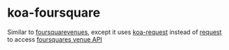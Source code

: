 
# koa-foursquare

Similar to [foursquarevenues](https://github.com/sjlu/foursquarevenues),
except it uses [koa-request](https://github.com/dionoid/koa-request) instead of [request](https://github.com/request/request) to access [foursquares venue API](https://developer.foursquare.com/overview/venues)